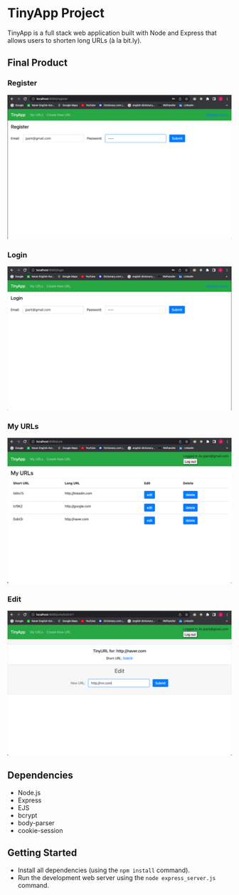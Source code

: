 # TinyApp Project

TinyApp is a full stack web application built with Node and Express that allows users to shorten long URLs (à la bit.ly).

## Final Product

### Register
!["register-page"](https://github.com/jchanpark/tinyapp/blob/main/docs/register.png?raw=true)

### Login
!["login-page"](https://github.com/jchanpark/tinyapp/blob/main/docs/login.png?raw=true)

### My URLs
!["my-urls-page"](https://github.com/jchanpark/tinyapp/blob/main/docs/my_urls.png?raw=true)

### Edit
!["edit-page"](https://github.com/jchanpark/tinyapp/blob/main/docs/edit.png?raw=true)

## Dependencies

- Node.js
- Express
- EJS
- bcrypt
- body-parser
- cookie-session


## Getting Started

- Install all dependencies (using the `npm install` command).
- Run the development web server using the `node express_server.js` command.
